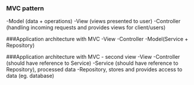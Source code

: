### MVC pattern
-Model (data + operations)
-View (views presented to user)
-Controller (handling incoming requests and provides views for client/users)

###Application architecture with MVC
-View
-Controller
-Model(Service + Repository)

###Application architecture with MVC - second view
-View
-Controller (should have reference to Service)
-Service (should have reference to Repository), processed data
-Repository, stores and provides access to data (eg. database)


